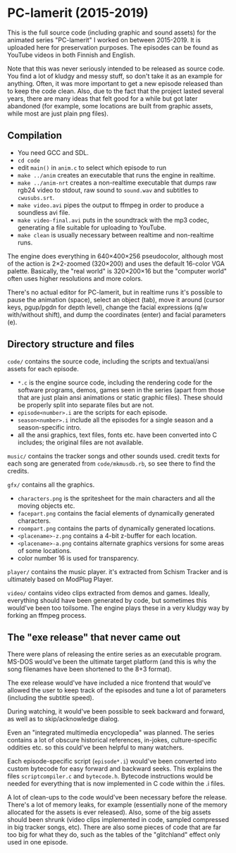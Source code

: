 # PC-lamerit (2015-2019)

This is the full source code (including graphic and sound assets) for the
animated series "PC-lamerit" I worked on between 2015-2019. It is uploaded
here for preservation purposes. The episodes can be found as YouTube videos
in both Finnish and English.

Note that this was never seriously intended to be released as source code.
You find a lot of kludgy and messy stuff, so don't take it as an example for
anything. Often, it was more important to get a new episode released than to
keep the code clean. Also, due to the fact that the project lasted several
years, there are many ideas that felt good for a while but got later
abandoned (for example, some locations are built from graphic assets, while
most are just plain png files).

## Compilation

* You need GCC and SDL.
* `cd code`
* edit `main()` in `anim.c` to select which episode to run 
* `make ../anim` creates an executable that runs the engine in realtime.
* `make ../anim-nrt` creates a non-realtime executable that dumps raw rgb24 video to stdout, raw sound to `sound.wav` and subtitles to `cwusubs.srt`.
* `make video.avi` pipes the output to ffmpeg in order to produce a soundless avi file.
* `make video-final.avi` puts in the soundtrack with the mp3 codec, generating a file suitable for uploading to YouTube.
* `make clean` is usually necessary between realtime and non-realtime runs.

The engine does everything in 640×400×256 pseudocolor, although most of the
action is 2×2-zoomed (320×200) and uses the default 16-color VGA palette.
Basically, the "real world" is 320×200×16 but the "computer world" often
uses higher resolutions and more colors.

There's no actual editor for PC-lamerit, but in realtime runs it's possible
to pause the animation (space), select an object (tab), move it around
(cursor keys, pgup/pgdn for depth level), change the facial expressions (q/w
with/without shift), and dump the coordinates (enter) and facial parameters
(e).

## Directory structure and files

`code/` contains the source code, including the scripts and textual/ansi
assets for each episode.
* `*.c` is the engine source code, including the rendering code for the software programs, demos, games seen in the series (apart from those that are just plain ansi animations or static graphic files). These should be properly split into separate files but are not.
* `episode<number>.i` are the scripts for each episode. 
* `season<number>.i` include all the episodes for a single season and a season-specific intro.
* all the ansi graphics, text files, fonts etc. have been converted into C includes; the original files are not available.

`music/` contains the tracker songs and other sounds used. credit texts for
each song are generated from `code/mkmusdb.rb`, so see there to find the
credits.

`gfx/` contains all the graphics.
* `characters.png` is the spritesheet for the main characters and all the moving objects etc.
* `facepart.png` contains the facial elements of dynamically generated characters.
* `roompart.png` contains the parts of dynamically generated locations.
* `<placename>-z.png` contains a 4-bit z-buffer for each location.
* `<placename>-a.png` contains alternate graphics versions for some areas of some locations.
* color number 16 is used for transparency.

`player/` contains the music player. it's extracted from Schism Tracker and
is ultimately based on ModPlug Player.

`video/` contains video clips extracted from demos and games. Ideally,
everything should have been generated by code, but sometimes this would've
been too toilsome. The engine plays these in a very kludgy way by forking an
ffmpeg process.

## The "exe release" that never came out

There were plans of releasing the entire series as an executable program.
MS-DOS would've been the ultimate target platform (and this is why the
song filenames have been shortened to the 8+3 format).

The exe release would've have included a nice frontend that would've
allowed the user to keep track of the episodes and tune a lot of
parameters (including the subtitle speed).

During watching, it would've been possible to seek backward and forward,
as well as to skip/acknowledge dialog.

Even an "integrated multimedia encyclopedia" was planned. The series
contains a lot of obscure historical references, in-jokes,
culture-specific oddities etc. so this could've been helpful to many
watchers.

Each episode-specific script (`episode*.i`) would've been converted into
custom bytecode for easy forward and backward seeks. This explains the files
`scriptcompiler.c` and `bytecode.h`. Bytecode instructions would be needed
for everything that is now implemented in C code within the
.i files.

A lot of clean-ups to the code would've been necessary before the release.
There's a lot of memory leaks, for example (essentially none of the memory
allocated for the assets is ever released). Also, some of the big assets
should been shrunk (video clips implemented in code, sampled compressed in
big tracker songs, etc). There are also some pieces of code that are far too
big for what they do, such as the tables of the "glitchland" effect only
used in one episode.

